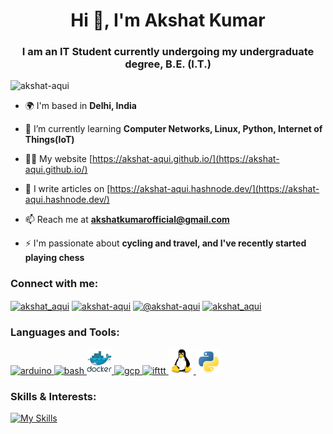 <h1 align="center">Hi 👋, I'm Akshat Kumar</h1>
<h3 align="center">I am an IT Student currently undergoing my undergraduate degree, B.E. (I.T.)</h3>

<p align="left"> <img src="https://komarev.com/ghpvc/?username=akshat-aqui&label=Profile%20views&color=0e75b6&style=flat" alt="akshat-aqui" /> </p>


- 🌍 I'm based in **Delhi, India**

- 🌱 I’m currently learning **Computer Networks, Linux, Python, Internet of Things(IoT)**

- 👨‍💻 My website [https://akshat-aqui.github.io/](https://akshat-aqui.github.io/)

- 📝 I  write articles on [https://akshat-aqui.hashnode.dev/](https://akshat-aqui.hashnode.dev/)

- 📫 Reach me at **akshatkumarofficial@gmail.com**

- ⚡ I'm passionate about **cycling and travel, and I've recently started playing chess**

<h3 align="left">Connect with me:</h3>
<p align="left">
<a href="https://twitter.com/akshat_aqui" target="blank"><img align="center" src="https://raw.githubusercontent.com/rahuldkjain/github-profile-readme-generator/master/src/images/icons/Social/twitter.svg" alt="akshat_aqui" height="30" width="40" /></a>
<a href="https://linkedin.com/in/akshat-aqui" target="blank"><img align="center" src="https://raw.githubusercontent.com/rahuldkjain/github-profile-readme-generator/master/src/images/icons/Social/linked-in-alt.svg" alt="akshat-aqui" height="30" width="40" /></a>
<a href="https://hashnode.com/@akshat-aqui" target="blank"><img align="center" src="https://raw.githubusercontent.com/rahuldkjain/github-profile-readme-generator/master/src/images/icons/Social/hashnode.svg" alt="@akshat-aqui" height="30" width="40" /></a>
<a href="https://www.hackerrank.com/akshat_aqui" target="blank"><img align="center" src="https://raw.githubusercontent.com/rahuldkjain/github-profile-readme-generator/master/src/images/icons/Social/hackerrank.svg" alt="akshat_aqui" height="30" width="40" /></a>
</p>

<h3 align="left">Languages and Tools:</h3>
<p align="left"> <a href="https://www.arduino.cc/" target="_blank" rel="noreferrer"> <img src="https://cdn.worldvectorlogo.com/logos/arduino-1.svg" alt="arduino" width="40" height="40"/> </a> <a href="https://www.gnu.org/software/bash/" target="_blank" rel="noreferrer"> <img src="https://www.vectorlogo.zone/logos/gnu_bash/gnu_bash-icon.svg" alt="bash" width="40" height="40"/> </a> <a href="https://www.docker.com/" target="_blank" rel="noreferrer"> <img src="https://raw.githubusercontent.com/devicons/devicon/master/icons/docker/docker-original-wordmark.svg" alt="docker" width="40" height="40"/> </a> <a href="https://cloud.google.com" target="_blank" rel="noreferrer"> <img src="https://www.vectorlogo.zone/logos/google_cloud/google_cloud-icon.svg" alt="gcp" width="40" height="40"/> </a> <a href="https://ifttt.com/" target="_blank" rel="noreferrer"> <img src="https://www.vectorlogo.zone/logos/ifttt/ifttt-ar21.svg" alt="ifttt" width="40" height="40"/> </a> <a href="https://www.linux.org/" target="_blank" rel="noreferrer"> <img src="https://raw.githubusercontent.com/devicons/devicon/master/icons/linux/linux-original.svg" alt="linux" width="40" height="40"/> </a> <a href="https://www.python.org" target="_blank" rel="noreferrer"> <img src="https://raw.githubusercontent.com/devicons/devicon/master/icons/python/python-original.svg" alt="python" width="40" height="40"/> </a> </p>

### Skills & Interests:

[![My Skills](https://skillicons.dev/icons?i=arduino,bash,gcp,linux,py,raspberrypi,vscode)](https://skillicons.dev)
